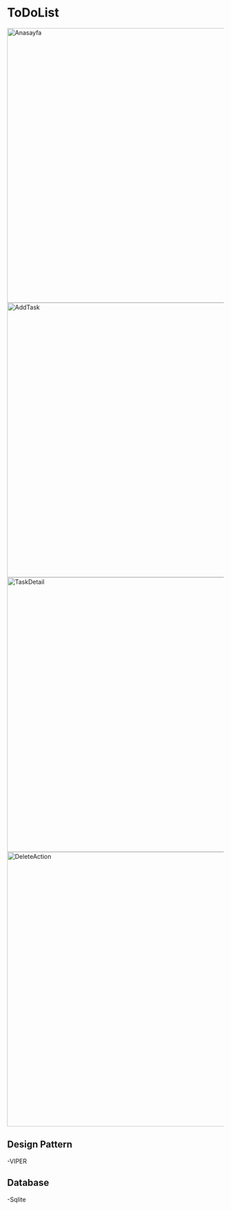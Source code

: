 # ToDoList

<img width="638" alt="Anasayfa" src="https://user-images.githubusercontent.com/95725049/189499661-b602073c-072c-48b2-8f86-1c393d354061.png">
<img width="638" alt="AddTask" src="https://user-images.githubusercontent.com/95725049/189499698-90bbb57e-c696-4254-bb5c-81b67251a902.png">
<img width="638" alt="TaskDetail" src="https://user-images.githubusercontent.com/95725049/189499709-57bfb3a5-3529-46fb-95eb-20c462af7784.png">
<img width="638" alt="DeleteAction" src="https://user-images.githubusercontent.com/95725049/189499740-70b5568a-b3bd-45a8-be07-9158f3c324d8.png">

## Design Pattern

-VIPER

## Database

-Sqlite
